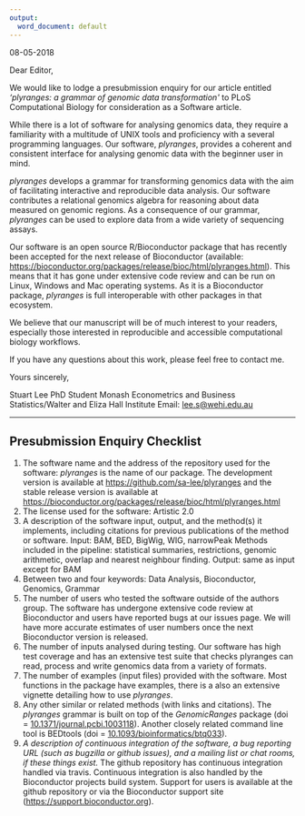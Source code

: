 ```yaml
---
output:
  word_document: default
---
```


08-05-2018

Dear Editor,

We would like to lodge a presubmission enquiry for our article entitled 
_‘plyranges: a grammar of genomic data transformation'_ to PLoS
Computational Biology for consideration as a Software article.

While there is a lot of software for analysing genomics data, they
require a familiarity with a multitude of UNIX tools and proficiency with a
several programming languages. Our software, _plyranges_, provides a coherent 
and consistent interface for analysing genomic data with the beginner user in
mind.

_plyranges_ develops a grammar for transforming genomics data with the aim of 
facilitating interactive and reproducible data analysis. Our software 
contributes a relational genomics algebra for reasoning about data measured
on genomic regions. As a consequence of our grammar, _plyranges_ can be used to
explore data from a wide variety of sequencing assays.

Our software is an open source R/Bioconductor package that has recently been
accepted for the next release of Bioconductor (available: 
https://bioconductor.org/packages/release/bioc/html/plyranges.html). This means
that it has gone under extensive code review and can be run on Linux, Windows
and Mac operating systems. As it is a Bioconductor package, _plyranges_ is
full interoperable with other packages in that ecosystem.

We believe that our manuscript will be of much interest to your readers, 
especially those interested in reproducible and accessible computational 
biology workflows.

If you have any questions about this work, please feel free to contact me.

Yours sincerely,

Stuart Lee
PhD Student
Monash Econometrics and Business Statistics/Walter and Eliza Hall Institute
Email: [lee.s@wehi.edu.au](mailto:lee.s@wehi.edu.au)

---

## Presubmission Enquiry Checklist

1. The software name and the address of the repository used for the software:
_plyranges_ is the name of our package. The development version is available at
https://github.com/sa-lee/plyranges and the stable release version is available
at https://bioconductor.org/packages/release/bioc/html/plyranges.html
2. The license used for the software: Artistic 2.0
3. A description of the software input, output, and the method(s) it implements,
including citations for previous publications of the method or software.
Input: BAM, BED, BigWig, WIG, narrowPeak
Methods included in the pipeline: statistical summaries, restrictions,
genomic arithmetic, overlap and nearest neighbour finding. 
Output: same as input except for BAM
4. Between two and four keywords: Data Analysis, Bioconductor, Genomics,
Grammar
5. The number of users who tested the software outside of the authors group.
The software has undergone extensive code review at Bioconductor and users
have reported bugs at our issues page. We will have more accurate estimates
of user numbers once the next Bioconductor version is released.
6. The number of inputs analysed during testing.
Our software has high test coverage and has an extensive test suite
that checks plyranges can read, process and write genomics data from
a variety of formats.
7. The number of examples (input files) provided with the software.
Most functions in the package have examples, there is a also an extensive
vignette detailing how to use _plyranges_.
8. Any other similar or related methods (with links and citations).
The _plyranges_ grammar is built on top of the _GenomicRanges_ package (doi = [10.1371/journal.pcbi.1003118](https://doi.org/10.1371/journal.pcbi.1003118)). 
Another closely related command line tool is BEDtools (doi = 
[10.1093/bioinformatics/btq033](https://academic.oup.com/bioinformatics/article/26/6/841/244688)).
9. _A description of continuous integration of the software, a bug reporting URL (such
as bugzilla or github issues), and a mailing list or chat rooms, if these things exist._
The github repository has continuous integration handled via travis. Continuous
integration is also handled by the Bioconductor projects build system. 
Support for users is available at the github repository or via
the Bioconductor support site (https://support.bioconductor.org).